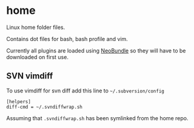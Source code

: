 home
====

Linux home folder files.

Contains dot files for bash, bash profile and vim.

Currently all plugins are loaded using [NeoBundle](https://github.com/Shougo/neobundle.vim) so they
will have to be downloaded on first use.

SVN vimdiff
-----------

To use vimdiff for svn diff add this line to 
`~/.subversion/config`

```
[helpers]
diff-cmd = ~/.svndiffwrap.sh
```

Assuming that `.svndiffwrap.sh` has been symlinked from the home repo.
